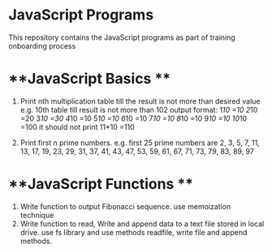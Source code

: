 # **JavaScript Programs**
This repository contains the JavaScript programs as part of training onboarding process
# **JavaScript Basics **
1. Print nth multiplication table till the result is not more than desired value
    e.g. 10th table till result is not more than 102
    output format:
    1*10 =10
    2*10 =20
    3*10 =30
    4*10 =10
    5*10 =10
    6*10 =10
    7*10 =10
    8*10 =10
    9*10 =10
    10*10 =100
    it should not print 11*10 =110

2. Print first n prime numbers.
  e.g. first 25 prime numbers are 2, 3, 5, 7, 11, 13, 17, 19, 23, 29, 31, 37, 41, 43, 47, 53, 59, 61, 67, 71, 73, 79, 83, 89, 97
# **JavaScript Functions **
1. Write function to output Fibonacci sequence. use memoization technique
2. Write function to read, Write and append data to a text file stored in local drive.
    use fs library and use methods readfile, write file and append methods.
   
